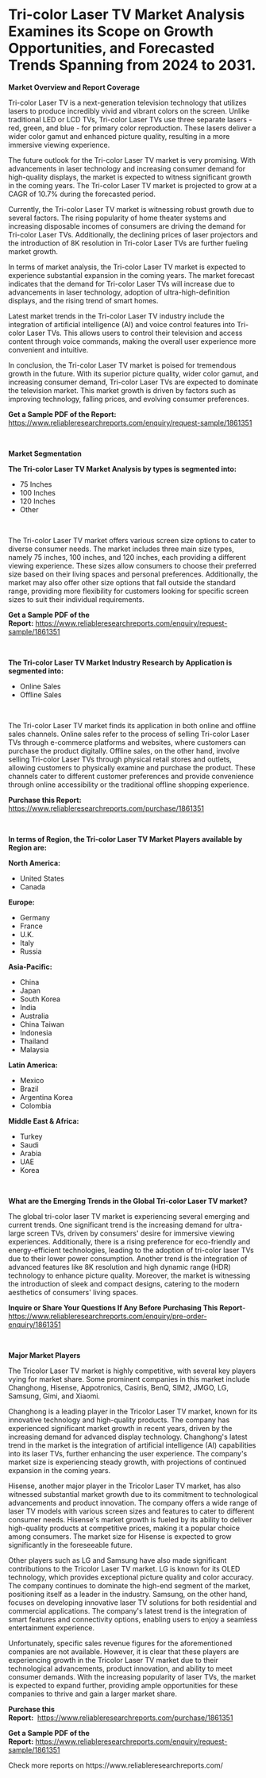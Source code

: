 <p><h1>Tri-color Laser TV Market Analysis Examines its Scope on Growth Opportunities, and Forecasted Trends Spanning from 2024 to 2031.</h1></p><p><strong>Market Overview and Report Coverage</strong></p>
<p><p>Tri-color Laser TV is a next-generation television technology that utilizes lasers to produce incredibly vivid and vibrant colors on the screen. Unlike traditional LED or LCD TVs, Tri-color Laser TVs use three separate lasers - red, green, and blue - for primary color reproduction. These lasers deliver a wider color gamut and enhanced picture quality, resulting in a more immersive viewing experience.</p><p>The future outlook for the Tri-color Laser TV market is very promising. With advancements in laser technology and increasing consumer demand for high-quality displays, the market is expected to witness significant growth in the coming years. The Tri-color Laser TV market is projected to grow at a CAGR of 10.7% during the forecasted period.</p><p>Currently, the Tri-color Laser TV market is witnessing robust growth due to several factors. The rising popularity of home theater systems and increasing disposable incomes of consumers are driving the demand for Tri-color Laser TVs. Additionally, the declining prices of laser projectors and the introduction of 8K resolution in Tri-color Laser TVs are further fueling market growth.</p><p>In terms of market analysis, the Tri-color Laser TV market is expected to experience substantial expansion in the coming years. The market forecast indicates that the demand for Tri-color Laser TVs will increase due to advancements in laser technology, adoption of ultra-high-definition displays, and the rising trend of smart homes.</p><p>Latest market trends in the Tri-color Laser TV industry include the integration of artificial intelligence (AI) and voice control features into Tri-color Laser TVs. This allows users to control their television and access content through voice commands, making the overall user experience more convenient and intuitive.</p><p>In conclusion, the Tri-color Laser TV market is poised for tremendous growth in the future. With its superior picture quality, wider color gamut, and increasing consumer demand, Tri-color Laser TVs are expected to dominate the television market. This market growth is driven by factors such as improving technology, falling prices, and evolving consumer preferences.</p></p>
<p><strong>Get a Sample PDF of the Report:</strong> <a href="https://www.reliableresearchreports.com/enquiry/request-sample/1861351">https://www.reliableresearchreports.com/enquiry/request-sample/1861351</a></p>
<p>&nbsp;</p>
<p><strong>Market Segmentation</strong></p>
<p><strong>The Tri-color Laser TV Market Analysis by types is segmented into:</strong></p>
<p><ul><li>75 Inches</li><li>100 Inches</li><li>120 Inches</li><li>Other</li></ul></p>
<p>&nbsp;</p>
<p><p>The Tri-color Laser TV market offers various screen size options to cater to diverse consumer needs. The market includes three main size types, namely 75 inches, 100 inches, and 120 inches, each providing a different viewing experience. These sizes allow consumers to choose their preferred size based on their living spaces and personal preferences. Additionally, the market may also offer other size options that fall outside the standard range, providing more flexibility for customers looking for specific screen sizes to suit their individual requirements.</p></p>
<p><strong>Get a Sample PDF of the Report:</strong>&nbsp;<a href="https://www.reliableresearchreports.com/enquiry/request-sample/1861351">https://www.reliableresearchreports.com/enquiry/request-sample/1861351</a></p>
<p>&nbsp;</p>
<p><strong>The Tri-color Laser TV Market Industry Research by Application is segmented into:</strong></p>
<p><ul><li>Online Sales</li><li>Offline Sales</li></ul></p>
<p>&nbsp;</p>
<p><p>The Tri-color Laser TV market finds its application in both online and offline sales channels. Online sales refer to the process of selling Tri-color Laser TVs through e-commerce platforms and websites, where customers can purchase the product digitally. Offline sales, on the other hand, involve selling Tri-color Laser TVs through physical retail stores and outlets, allowing customers to physically examine and purchase the product. These channels cater to different customer preferences and provide convenience through online accessibility or the traditional offline shopping experience.</p></p>
<p><strong>Purchase this Report:</strong>&nbsp; <a href="https://www.reliableresearchreports.com/purchase/1861351">https://www.reliableresearchreports.com/purchase/1861351</a></p>
<p>&nbsp;</p>
<p><strong>In terms of Region, the Tri-color Laser TV Market Players available by Region are:</strong></p>
<p>
    <p> <strong> North America: </strong>
        <ul>
            <li>United States</li>
            <li>Canada</li>
        </ul>
        </p> 
    <p> <strong> Europe: </strong>
        <ul>
            <li>Germany</li>
            <li>France</li>
            <li>U.K.</li>
            <li>Italy</li>
            <li>Russia</li>
        </ul>
        </p> 
    <p> <strong> Asia-Pacific: </strong>
        <ul>
            <li>China</li>
            <li>Japan</li>
            <li>South Korea</li>
            <li>India</li>
            <li>Australia</li>
            <li>China Taiwan</li>
            <li>Indonesia</li>
            <li>Thailand</li>
            <li>Malaysia</li>
        </ul>
        </p> 
    <p> <strong> Latin America: </strong>
        <ul>
            <li>Mexico</li>
            <li>Brazil</li>
            <li>Argentina Korea</li>
            <li>Colombia</li>
        </ul>
        </p> 
    <p> <strong> Middle East & Africa: </strong>
        <ul>
            <li>Turkey</li>
            <li>Saudi</li>
            <li>Arabia</li>
            <li>UAE</li>
            <li>Korea</li>
        </ul>
    </p>
    </p>
<p>&nbsp;</p>
<p><strong>What are the Emerging Trends in the Global Tri-color Laser TV market?</strong></p>
<p><p>The global tri-color laser TV market is experiencing several emerging and current trends. One significant trend is the increasing demand for ultra-large screen TVs, driven by consumers' desire for immersive viewing experiences. Additionally, there is a rising preference for eco-friendly and energy-efficient technologies, leading to the adoption of tri-color laser TVs due to their lower power consumption. Another trend is the integration of advanced features like 8K resolution and high dynamic range (HDR) technology to enhance picture quality. Moreover, the market is witnessing the introduction of sleek and compact designs, catering to the modern aesthetics of consumers' living spaces.</p></p>
<p><strong>Inquire or Share Your Questions If Any Before Purchasing This Report</strong>- <a href="https://www.reliableresearchreports.com/enquiry/pre-order-enquiry/1861351">https://www.reliableresearchreports.com/enquiry/pre-order-enquiry/1861351</a></p>
<p>&nbsp;</p>
<p><strong>Major Market Players</strong></p>
<p><p>The Tricolor Laser TV market is highly competitive, with several key players vying for market share. Some prominent companies in this market include Changhong, Hisense, Appotronics, Casiris, BenQ, SIM2, JMGO, LG, Samsung, Gimi, and Xiaomi. </p><p>Changhong is a leading player in the Tricolor Laser TV market, known for its innovative technology and high-quality products. The company has experienced significant market growth in recent years, driven by the increasing demand for advanced display technology. Changhong's latest trend in the market is the integration of artificial intelligence (AI) capabilities into its laser TVs, further enhancing the user experience. The company's market size is experiencing steady growth, with projections of continued expansion in the coming years. </p><p>Hisense, another major player in the Tricolor Laser TV market, has also witnessed substantial market growth due to its commitment to technological advancements and product innovation. The company offers a wide range of laser TV models with various screen sizes and features to cater to different consumer needs. Hisense's market growth is fueled by its ability to deliver high-quality products at competitive prices, making it a popular choice among consumers. The market size for Hisense is expected to grow significantly in the foreseeable future.</p><p>Other players such as LG and Samsung have also made significant contributions to the Tricolor Laser TV market. LG is known for its OLED technology, which provides exceptional picture quality and color accuracy. The company continues to dominate the high-end segment of the market, positioning itself as a leader in the industry. Samsung, on the other hand, focuses on developing innovative laser TV solutions for both residential and commercial applications. The company's latest trend is the integration of smart features and connectivity options, enabling users to enjoy a seamless entertainment experience.</p><p>Unfortunately, specific sales revenue figures for the aforementioned companies are not available. However, it is clear that these players are experiencing growth in the Tricolor Laser TV market due to their technological advancements, product innovation, and ability to meet consumer demands. With the increasing popularity of laser TVs, the market is expected to expand further, providing ample opportunities for these companies to thrive and gain a larger market share.</p></p>
<p><strong>Purchase this Report:</strong>&nbsp;&nbsp;<a href="https://www.reliableresearchreports.com/purchase/1861351">https://www.reliableresearchreports.com/purchase/1861351</a></p>
<p></p>
<p><strong>Get a Sample PDF of the Report:</strong>&nbsp;<a href="https://www.reliableresearchreports.com/enquiry/request-sample/1861351">https://www.reliableresearchreports.com/enquiry/request-sample/1861351</a></p>
<p>Check more reports on https://www.reliableresearchreports.com/</p>